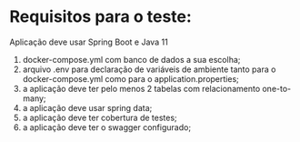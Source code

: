 # Requisitos para o teste:
Aplicação deve usar Spring Boot e Java 11

1. docker-compose.yml com banco de dados a sua escolha;
2. arquivo .env para declaração de variáveis de ambiente tanto para o docker-compose.yml como para o application.properties;
3. a aplicação deve ter pelo menos 2 tabelas com relacionamento one-to-many;
4. a aplicação deve usar spring data;
5. a aplicação deve ter cobertura de testes;
6. a aplicação deve ter o swagger configurado;
